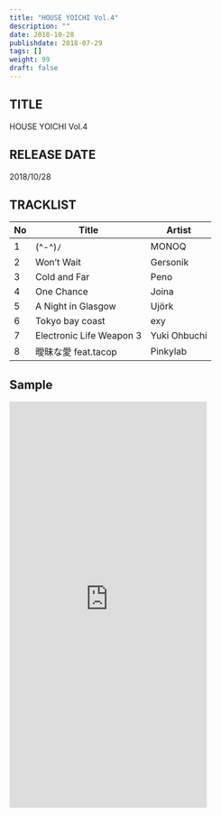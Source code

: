 ```yaml
---
title: "HOUSE YOICHI Vol.4"
description: ""
date: 2018-10-28
publishdate: 2018-07-29
tags: []
weight: 99
draft: false
---
```


## TITLE
HOUSE YOICHI Vol.4

## RELEASE DATE
2018/10/28

## TRACKLIST

No | Title | Artist
--- | --- | ---
1 | (^-^)ﾉ | MONOQ
2 | Won’t Wait | Gersonik
3 | Cold and Far | Peno
4 | One Chance | Joina
5 | A Night in Glasgow | Ujörk
6 | Tokyo bay coast | exy
7 | Electronic Life Weapon 3 | Yuki Ohbuchi
8 | 曖昧な愛 feat.tacop | Pinkylab

## Sample
<iframe style="border: 0; width: 350px; height: 720px;" src="https://bandcamp.com/EmbeddedPlayer/album=3651499458/size=large/bgcol=ffffff/linkcol=0687f5/transparent=true/" seamless><a href="http://houseyoichi.bandcamp.com/album/house-yoichi-vol-4">HOUSE YOICHI Vol.4 by HOUSE YOICHI</a></iframe>